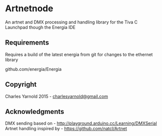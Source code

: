 # Artnetnode
An artnet and DMX processing and handling library for the Tiva C Launchpad though the Energia IDE

## Requirements
Requires a build of the latest energia from git for changes to the ethernet library

github.com/energia/Energia

## Copyright
Charles Yarnold 2015 - charlesyarnold@gmail.com

## Acknowledgments
DMX sending based on - http://playground.arduino.cc/Learning/DMXSerial
Artnet handling inspired by - https://github.com/natcl/Artnet